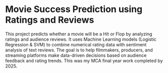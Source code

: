 # Movie Success Prediction using Ratings and Reviews
This project predicts whether a movie will be a Hit or Flop by analyzing ratings and audience reviews. It uses Machine Learning models (Logistic Regression & SVM) to combine numerical rating data with sentiment analysis of text reviews. The goal is to help filmmakers, producers, and streaming platforms make data-driven decisions based on audience feedback and rating trends. This was my MCA final year work completed by 2025.

